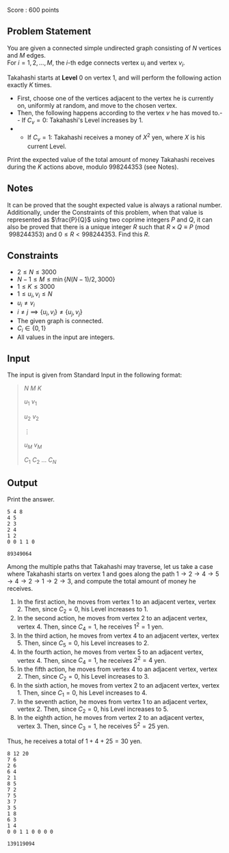 Score : $600$ points

## Problem Statement

You are given a connected simple undirected graph consisting of $N$ vertices and $M$ edges.<br>
For $i = 1, 2, \ldots, M$, the $i$-th edge connects vertex $u_i$ and vertex $v_i$.

Takahashi starts at **Level** $0$ on vertex $1$, and will perform the following action exactly $K$ times.

- First, choose one of the vertices adjacent to the vertex he is currently on, uniformly at random, and move to the chosen vertex.
- Then, the following happens according to the vertex $v$ he has moved to.-   - If $C_v = 0$: Takahashi's Level increases by $1$.
-   - If $C_v = 1$: Takahashi receives a money of $X^2$ yen, where $X$ is his current Level.

Print the expected value of the total amount of money Takahashi receives during the $K$ actions above, modulo $998244353$ (see Notes).

## Notes

It can be proved that the sought expected value is always a rational number. Additionally, under the Constraints of this problem, when that value is represented as $\frac{P}{Q}$ using two coprime integers $P$ and $Q$, it can also be proved that there is a unique integer $R$ such that $R \times Q \equiv P\pmod{998244353}$ and $0 \leq R \lt 998244353$. Find this $R$.

## Constraints

- $2 \leq N \leq 3000$
- $N-1 \leq M \leq \min\lbrace N(N-1)/2, 3000\rbrace$
- $1 \leq K \leq 3000$
- $1 \leq u_i, v_i \leq N$
- $u_i \neq v_i$
- $i \neq j \implies \lbrace u_i, v_i\rbrace \neq \lbrace u_j, v_j \rbrace$
- The given graph is connected.
- $C_i \in \lbrace 0, 1\rbrace$
- All values in the input are integers.

## Input

The input is given from Standard Input in the following format:

> $N$ $M$ $K$
> 
> $u_1$ $v_1$
> 
> $u_2$ $v_2$
> 
> $\vdots$
> 
> $u_M$ $v_M$
> 
> $C_1$ $C_2$ $\ldots$ $C_N$

## Output

Print the answer.

```input1
5 4 8
4 5
2 3
2 4
1 2
0 0 1 1 0
```

```output1
89349064
```

Among the multiple paths that Takahashi may traverse, let us take a case where Takahashi starts on vertex $1$ and goes along the path $1 \rightarrow 2 \rightarrow 4 \rightarrow 5 \rightarrow 4 \rightarrow 2 \rightarrow 1 \rightarrow 2 \rightarrow 3$, and compute the total amount of money he receives.

1. In the first action, he moves from vertex $1$ to an adjacent vertex, vertex $2$. Then, since $C_2 = 0$, his Level increases to $1$.
2. In the second action, he moves from vertex $2$ to an adjacent vertex, vertex $4$. Then, since $C_4 = 1$, he receives $1^2 = 1$ yen.
3. In the third action, he moves from vertex $4$ to an adjacent vertex, vertex $5$. Then, since $C_5 = 0$, his Level increases to $2$.
4. In the fourth action, he moves from vertex $5$ to an adjacent vertex, vertex $4$. Then, since $C_4 = 1$, he receives $2^2 = 4$ yen.
5. In the fifth action, he moves from vertex $4$ to an adjacent vertex, vertex $2$. Then, since $C_2 = 0$, his Level increases to $3$.
6. In the sixth action, he moves from vertex $2$ to an adjacent vertex, vertex $1$. Then, since $C_1 = 0$, his Level increases to $4$.
7. In the seventh action, he moves from vertex $1$ to an adjacent vertex, vertex $2$. Then, since $C_2 = 0$, his Level increases to $5$.
8. In the eighth action, he moves from vertex $2$ to an adjacent vertex, vertex $3$. Then, since $C_3 = 1$, he receives $5^2 = 25$ yen.

Thus, he receives a total of $1 + 4 + 25 = 30$ yen.

```input2
8 12 20
7 6
2 6
6 4
2 1
8 5
7 2
7 5
3 7
3 5
1 8
6 3
1 4
0 0 1 1 0 0 0 0
```

```output2
139119094
```